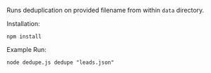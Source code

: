 Runs deduplication on provided filename from within `data` directory.

Installation:

`npm install`

Example Run:

`node dedupe.js dedupe "leads.json"`
